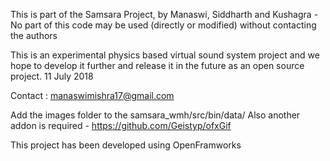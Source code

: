 
  This is part of the Samsara Project, by Manaswi, Siddharth and Kushagra -
  No part of this code may be used (directly or modified) without contacting the authors

  This is an experimental physics based virtual sound system project and we hope to develop it further and release it in the future as an open source project.
 11 July 2018

  Contact : manaswimishra17@gmail.com


Add the images folder to the samsara_wmh/src/bin/data/
Also another addon is required - https://github.com/Geistyp/ofxGif

This project has been developed using OpenFramworks
